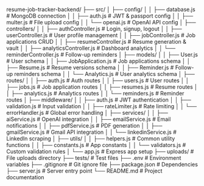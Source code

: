 resume-job-tracker-backend/
├── src/
│   ├── config/
│   │   ├── database.js          # MongoDB connection
│   │   ├── auth.js             # JWT & passport config
│   │   ├── multer.js           # File upload config
│   │   └── openai.js           # OpenAI API config
│   ├── controllers/
│   │   ├── authController.js    # Login, signup, logout
│   │   ├── userController.js    # User profile management
│   │   ├── jobController.js     # Job applications CRUD
│   │   ├── resumeController.js  # Resume generation & vault
│   │   ├── analyticsController.js # Dashboard analytics
│   │   └── reminderController.js  # Follow-up reminders
│   ├── models/
│   │   ├── User.js             # User schema
│   │   ├── JobApplication.js   # Job applications schema
│   │   ├── Resume.js           # Resume versions schema
│   │   ├── Reminder.js         # Follow-up reminders schema
│   │   └── Analytics.js        # User analytics schema
│   ├── routes/
│   │   ├── auth.js             # Auth routes
│   │   ├── users.js            # User routes
│   │   ├── jobs.js             # Job application routes
│   │   ├── resumes.js          # Resume routes
│   │   ├── analytics.js        # Analytics routes
│   │   └── reminders.js        # Reminder routes
│   ├── middleware/
│   │   ├── auth.js             # JWT authentication
│   │   ├── validation.js       # Input validation
│   │   ├── rateLimiter.js      # Rate limiting
│   │   └── errorHandler.js     # Global error handling
│   ├── services/
│   │   ├── aiService.js        # OpenAI integration
│   │   ├── emailService.js     # Email notifications
│   │   ├── pdfService.js       # PDF generation
│   │   ├── gmailService.js     # Gmail API integration
│   │   └── linkedinService.js  # LinkedIn scraping
│   ├── utils/
│   │   ├── helpers.js          # Common utility functions
│   │   ├── constants.js        # App constants
│   │   └── validators.js       # Custom validation rules
│   └── app.js                  # Express app setup
├── uploads/                    # File uploads directory
├── tests/                      # Test files
├── .env                        # Environment variables
├── .gitignore                  # Git ignore file
├── package.json                # Dependencies
├── server.js                   # Server entry point
└── README.md                   # Project documentation